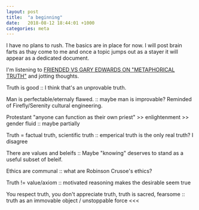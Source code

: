 ```yaml
---
layout: post
title:  "a beginning"
date:   2018-08-12 18:44:01 +1000
categories: meta
---
```

I have no plans to rush.  The basics are in place for now. I will post brain farts as thay come to me and once a topic jumps out as a stayer it will appear as a dedicated document.

I'm listening to [FRIENDED VS GARY EDWARDS ON "METAPHORICAL TRUTH"](https://youtu.be/SzMd1LAgBSk) and jotting thoughts.

Truth is good :: I think that's an unprovable truth.

Man is perfectable/eternaly flawed. :: maybe man is improvable?  Reminded of Firefly/Serenity cultural engineering.

Protestant "anyone can function as their own priest" >> enlightenment >> gender fluid :: maybe partially

Truth = factual truth, scientific truth :: emperical truth is the only real truth?  I disagree

There are values and beleifs :: Maybe "knowing" deserves to stand as a useful subset of beleif.

Ethics are communal ::  what are Robinson Crusoe's ethics?

Truth != value/axiom :: motivated reasoning makes the desirable seem true

You respect truth, you don't appreciate truth, truth is sacred, fearsome :: truth as an immovable object / unstoppable force  <<<

